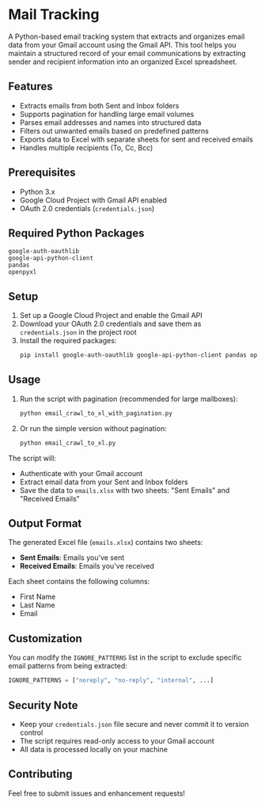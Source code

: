 # Mail Tracking

A Python-based email tracking system that extracts and organizes email data from your Gmail account using the Gmail API. This tool helps you maintain a structured record of your email communications by extracting sender and recipient information into an organized Excel spreadsheet.

## Features

- Extracts emails from both Sent and Inbox folders
- Supports pagination for handling large email volumes
- Parses email addresses and names into structured data
- Filters out unwanted emails based on predefined patterns
- Exports data to Excel with separate sheets for sent and received emails
- Handles multiple recipients (To, Cc, Bcc)

## Prerequisites

- Python 3.x
- Google Cloud Project with Gmail API enabled
- OAuth 2.0 credentials (`credentials.json`)

## Required Python Packages

```
google-auth-oauthlib
google-api-python-client
pandas
openpyxl
```

## Setup

1. Set up a Google Cloud Project and enable the Gmail API
2. Download your OAuth 2.0 credentials and save them as `credentials.json` in the project root
3. Install the required packages:
   ```bash
   pip install google-auth-oauthlib google-api-python-client pandas openpyxl
   ```

## Usage

1. Run the script with pagination (recommended for large mailboxes):
   ```bash
   python email_crawl_to_xl_with_pagination.py
   ```
   
2. Or run the simple version without pagination:
   ```bash
   python email_crawl_to_xl.py
   ```

The script will:
- Authenticate with your Gmail account
- Extract email data from your Sent and Inbox folders
- Save the data to `emails.xlsx` with two sheets: "Sent Emails" and "Received Emails"

## Output Format

The generated Excel file (`emails.xlsx`) contains two sheets:
- **Sent Emails**: Emails you've sent
- **Received Emails**: Emails you've received

Each sheet contains the following columns:
- First Name
- Last Name
- Email

## Customization

You can modify the `IGNORE_PATTERNS` list in the script to exclude specific email patterns from being extracted:

```python
IGNORE_PATTERNS = ["noreply", "no-reply", "internal", ...]
```

## Security Note

- Keep your `credentials.json` file secure and never commit it to version control
- The script requires read-only access to your Gmail account
- All data is processed locally on your machine

## Contributing

Feel free to submit issues and enhancement requests! 